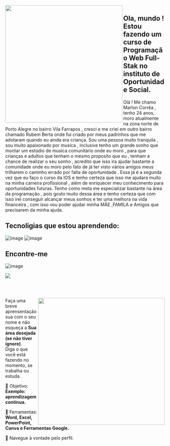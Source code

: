 <img align="left" width="370px" heigth="420px" src="https://github.com/MarlonCorrea9808/MarlonCorrea9808/assets/146947217/cee068f4-62ff-48e9-b21f-3e0fce5ccb47">

## Ola, mundo ! Estou fazendo um curso de Programação Web Full-Stak no instituto de Oportunidade Social.
Olá ! Me chamo Marlon Corrêa , tenho 24 anos, moro atualmente na zona norte de  Porto Alegre no bairro Vila Farrapos  , cresci e me criei em outro bairro chamado Rubem Berta onde fui criado por meus padrinhos que me adotaram quando eu ainda era criança.
Sou uma pessoa muito tranquila , sou muito apaixonado  por musica , inclusive tenho um grande sonho que montar um estúdio de musica comunitário onde eu moro , para que crianças e adultos que tenham o mesmo proposito que eu , tenham a chance de realizar o seu sonho , acredito que isso ira ajudar bastante a comunidade onde eu moro pelo fato de já ter visto vários amigos meus trilharem o caminho errado por falta de oportunidade . 
Essa já é a segunda vez que eu faço o curso da IOS e tenho certeza que isso me ajudara muito na minha carreira profissional , além de enriquecer meu conhecimento para oportunidades futuras.
Tenho como meta me especializar bastante na área da programação , pois gosto muito dessa área e tenho certeza que com isso irei conseguir alcançar meus sonhos e ter uma melhora na vida financeira , com isso vou poder ajudar minha MÃE ,FAMILA e Amigos que precisarem da minha ajuda.
## Tecnoligias que estou aprendendo:
![image](https://github.com/MarlonCorrea9808/MarlonCorrea9808/assets/146947217/0d5caf91-a70a-4000-b719-5b7a42c6c2b4)
![image](https://github.com/MarlonCorrea9808/MarlonCorrea9808/assets/146947217/58689f95-11ec-4f6c-96c1-88bb431ca5e9)

## Encontre-me 
![image](https://github.com/MarlonCorrea9808/MarlonCorrea9808/assets/146947217/53ef772c-48b2-439f-9c51-6f6f1114308d)

</img>

<div aling"center">
<a href="https://github.com/MarquinCss/github-readme-stats"><img align="center" src="https://github-readme-stats.vercel.app/api/top-langs/?username=MarlonCorrea9808&layout=compact&theme=dark&hide_border=true" /></a> 





</img>



<br> <br>

<img src="https://raw.githubusercontent.com/MicaelliMedeiros/micaellimedeiros/master/image/computer-illustration.png" min-width="400px" max-width="400px" width="400px" align="right">

<p align="left"> 
  Faça uma breve aprensentação sua com o seu nome e não esqueça a <strong>Sua área desejada (se não tiver ignore)</strong>. <br>
  Diga o que você está fazendo no momento, se trabalha ou estuda.
</p>

<p align="left">
 
  🦄 Objetivo: **Exemplo: aprendizagem contínua.**
</p>

<p align="left">
</p>

  💼 Ferramentas:  **Word, Excel, PowerPoint, Canva e Ferramentas Google.**


<p align="left">
  💌 Navegue à vontade pelo perfil.
</p>


</div>


<!--https://github.com/Ileriayo/markdown-badges
